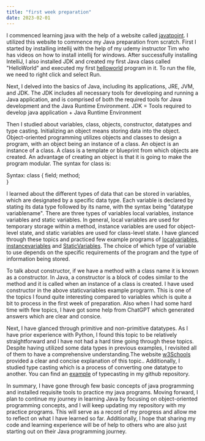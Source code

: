 ```yaml
---
title: "first week preparation"
date: 2023-02-01
---
```


  I commenced learning java with the help of a website called [javatpoint]( https://www.javatpoint.com/java-tutorial ). I utilized this website to commence my Java preparation from scratch. First I started by installing intellij with the help of my udemy instructor Tim who has videos on how to install intellij for windows. After successfully installing IntelliJ, I also installed JDK and created my first Java class called "HelloWorld" and executed my first [helloworld](https://github.com/jaswanthkasani/LearningBlog/blob/main/program/helloworld.java) program in it. To run the file, we need to right click and select Run.
  
 Next, I delved into the basics of Java, including its applications, JRE, JVM, and JDK. The JDK includes all necessary tools for developing and running a Java application, and is comprised of both the required tools for Java development and the Java Runtime Environment. JDK = Tools required to develop java application + Java Runtime Environment
  
  Then I studied about variables, class, objects, constructor, datatypes and type casting. Initializing an object means storing data into the object. Object-oriented programming utilizes objects and classes to design a program, with an object being an instance of a class. An object is an instance of a class. A class is a template or blueprint from which objects are created. An advantage of creating an object is that it is going to make the program modular. The syntax for class is:

Syntax:
class <className> {
  field;
  method;  
}
  
  I learned about the different types of data that can be stored in variables, which are designated by a specific data type. Each variable is declared by stating its data type followed by its name, with the syntax being "datatype variablename". There are three types of variables local variables, instance variables and static variables. In general, local variables are used for temporary storage within a method, instance variables are used for object-level state, and static variables are used for class-level state. I have glanced through these topics and practiced few example programs of [localvariables](https://github.com/jaswanthkasani/LearningBlog/blob/main/program/localvariables.java), [instancevariables](https://github.com/jaswanthkasani/LearningBlog/blob/main/program/InstanceVariables.java) and [StaticVariables](https://github.com/jaswanthkasani/LearningBlog/blob/main/program/staticvariable.java). The choice of which type of variable to use depends on the specific requirements of the program and the type of information being stored.
  
  To talk about constructor, if we have a method with a class name it is known as a constructor. In Java, a constructor is a block of codes similar to the method and it is called when an instance of a class is created. I have used constructor in the above staticvariables example prograrm. This is one of the topics I found quite interesting compared to variables which is quite a bit to process in the first week of preparation. Also when I had some hard time with few topics, I have got some help from ChatGPT which generated answers which are clear and consice.
  
  Next, I have glanced through primitive and non-primitive datatypes. As I have prior experience with Python, I found this topic to be relatively straightforward and  I have not had a hard time going through these topics. Despite having utilized some data types in previous examples, I revisited all of them to have a comprehensive understanding.The website [w3Schools](https://www.w3schools.com/java/java_data_types.asp) provided a clear and concise explanation of this topic.. Additionally, I studied type casting which is a process of converting one datatype to another. You can find an  [example](https://github.com/jaswanthkasani/LearningBlog/blob/main/program/typecasting.java) of typecasting in my github repository.
  
  In summary, I have gone through few basic concepts of java programming and installed requisite tools to practice my java programs. Moving forward, I plan to continue my journey in learning Java by focusing on object-oriented programming concepts, and I will keep updating my repository with my practice programs. This will serve as a record of my progress and allow me to reflect on what I have learned so far. Additionally, I hope that sharing my code and learning experience will be of help to others who are also just starting out on their Java programming journey.

